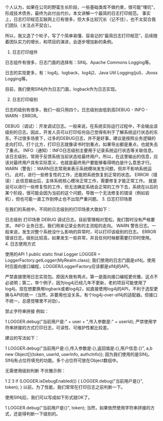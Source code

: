 个人认为，如果在公司的野蛮生长阶段，一些基础类库不做约束，很可能“埋坑”，形成技术债务，最终为此付出代价。本文讲解一个最简的日志打印规范。
事实上，日志打印规范互联网上已有很多，但大多比较冗长（记不住），也不太契合我们团队（关注点不契合）。

所以，我又造了个轮子，写了个简单易懂、容易记的“最简日志打印规范”，后续随着团队实力的增长，和项目的演进，会逐步增加新的条例。

1. 日志打印组件

日志组件有很多，日志门面的选择有：Slf4j、Apache Commons Logging等。

日志的实现更多，有：log4j、logback、log4j2、Java Util Logging(jul)、Jboss Logging等。

目前，我们使用Slf4j作为日志门面，logback作为日志实现。

2. 日志打印级别

日志的级别有很多，我们一般只用四个。日志级别由低到高DEBUG - INFO - WARN - ERROR。

DEBUG（调试）：开发调试日志。一般来说，在系统实际运行过程中，不会输出该级别的日志。因此，开发人员可以打印任何自己觉得有利于了解系统运行状态的东东。不过很多场景下，过多的DEBUG日志，并不是好事，建议是按照业务逻辑的走向打印。打个比方，打印日志就像读书时划重点，如果导出都是重点，也就失去了重点。
INFO（通知）：INFO日志级别主要用于记录系统运行状态等关联信息。该日志级别，常用于反馈系统当前状态给最终用户。所以，在这里输出的信息，应该对最终用户具有实际意义，也就是最终用户要能够看得明白是什么意思才行。
WARN（警告）：WARN日志常用来表示系统模块发生问题，但并不影响系统运行。 此时，进行一些修复性的工作，还能把系统恢复到正常的状态。
ERROR（错误）：此信息输出后，主体系统核心模块正常工作，需要修复才能正常工作。 就是说可以进行一些修复性的工作，但无法确定系统会正常的工作下去，系统在以后的某个阶段，很可能会因为当前的这个问题，导致一个无法修复的错误（例如宕机），但也可能一直工作到停止也不出现严重问题。
3. 日志打印场景

在我们的系统中，不同的日志级别的打印场景大致如下：

日志级别	打印场景
DEBUG	调试日志。目前管理相对宽松，我们暂时没有严格要求。
INFO	业务日志。我们用来记录业务的主流程的走向。
WARN	警告日志。一般来说，发生对整个系统没什么影响的异常时，可以打印该级别的日志。
ERROR	错误日志。级别比较高，如果发生一些异常，并且任何时候都需要打印时使用。
4. 日志使用方式

使用的API
1
public static final Logger LOGGER = LoggerFactory.getLogger(MyRealm.class);
我们使用的日志门面是slf4j，使用时应面向接口编程，LOGGER/LoggerFactory应该都是slf4j的API。

严禁直接使用日志实现包。原因大致有两点，第一是面向接口编程更优雅，这点不必说明；第二，举个例子，因为log4j已经几年不更新，老的项目可能使用了log4j，现在想要换用logback或者log4j2，如直接使用log4j的API，不利于选型更换与API的统一（当然，非要用也没关系，有个log4j-over-slf4j的适配器。但接口不统一，总感觉哪里不对劲）。

禁止字符串拼接
例如：

1
LOGGER.debug("当前用户是:" + user + ",传入参数是:" + userId);
严禁使用字符串拼接的方式打印日志，可读性、可维护性都比较差。

建议的写法如下：

1
LOGGER.debug("当前用户是:{},传入参数是:{},返回值是:{},用户信息:{}", a,b new Object[]{token, userId, userInfo, authcInfo});
因为我们使用的是Slf4j，Slf4j有占位符填充的功能。多个占位符可放在Object数组中。

无需使用级别判断
不优雅示例：

1
2
3
if (LOGGER.isDebugEnabled()) {
	LOGGER.debug("当前用户是{}", token);
}
以前，为了性能，我们常常在打印日志之前判断一下。

使用Slf4j后，我们可以写成如下形式就OK了。

1
LOGGER.debug("当前用户是{}", token);
当然，如果依然使用字符串拼接的方式，还是得判断一下级别的。
